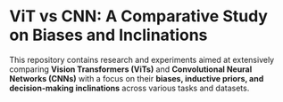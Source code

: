 # ViT vs CNN: A Comparative Study on Biases and Inclinations

This repository contains research and experiments aimed at extensively comparing **Vision Transformers (ViTs)** and **Convolutional Neural Networks (CNNs)** with a focus on their **biases, inductive priors, and decision-making inclinations** across various tasks and datasets.